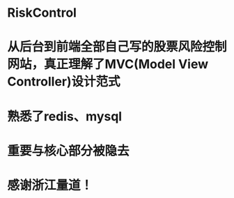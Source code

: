 # RiskControl
# 从后台到前端全部自己写的股票风险控制网站，真正理解了MVC(Model View Controller)设计范式
# 熟悉了redis、mysql
# 重要与核心部分被隐去
# 感谢浙江量道！
